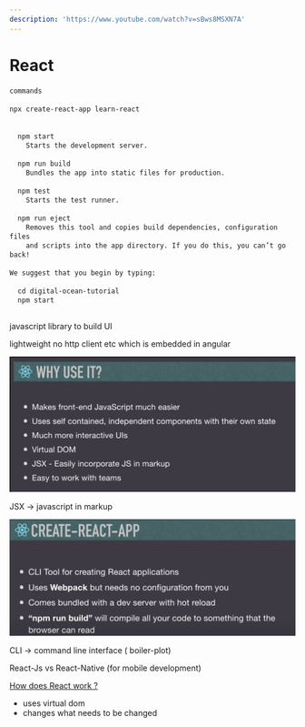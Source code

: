 ```yaml
---
description: 'https://www.youtube.com/watch?v=sBws8MSXN7A'
---
```


# React

```text
commands

npx create-react-app learn-react


  npm start
    Starts the development server.

  npm run build
    Bundles the app into static files for production.

  npm test
    Starts the test runner.

  npm run eject
    Removes this tool and copies build dependencies, configuration files
    and scripts into the app directory. If you do this, you can’t go back!

We suggest that you begin by typing:

  cd digital-ocean-tutorial
  npm start


```

javascript library to build UI

lightweight no http client etc which is embedded in angular

![](../../.gitbook/assets/image%20%28238%29.png)

JSX -&gt; javascript in markup

![](../../.gitbook/assets/image%20%28236%29.png)

CLI -&gt; command line interface \( boiler-plot\) 



React-Js  vs React-Native \(for mobile development\)



[How does React work ?](https://www.w3schools.com/react/react_intro.asp)

* uses virtual dom
* changes what needs to be changed



